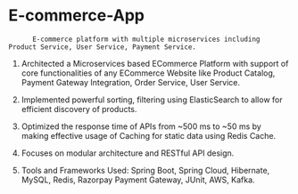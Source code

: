 # E-commerce-App
          E-commerce platform with multiple microservices including Product Service, User Service, Payment Service.
1. Architected a Microservices based ECommerce Platform with support of core functionalities of any ECommerce Website like Product
   Catalog, Payment Gateway Integration, Order Service, User Service.

2. Implemented powerful sorting, filtering using ElasticSearch to allow for efficient discovery of products.
3. Optimized the response time of APIs from ~500 ms to ~50 ms by making effective usage of Caching for static data using Redis
   Cache.
4. Focuses on modular architecture and RESTful API design.
5. Tools and Frameworks Used: Spring Boot, Spring Cloud, Hibernate, MySQL, Redis, Razorpay Payment Gateway, JUnit, AWS,
   Kafka.
